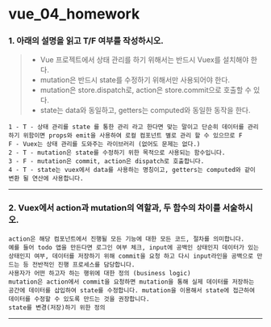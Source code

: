 # vue_04_homework





### 1. 아래의 설명을 읽고 T/F 여부를 작성하시오.

> - Vue 프로젝트에서 상태 관리를 하기 위해서는 반드시 Vuex를 설치해야 한다.
> - mutation은 반드시 state를 수정하기 위해서만 사용되어야 한다.
> - mutation은 store.dispatch로, action은 store.commit으로 호출할 수 있다.
> - state는 data와 동일하고, getters는 computed와 동일한 동작을 한다.

``` 
1 - T - 상태 관리를 state 를 통한 관리 라고 한다면 맞는 말이고 단순히 데이터를 관리하기 위함이면 props와 emit을 사용하여 로컬 컴포넌트 별로 관리 할 수 있으므로 F
F - Vuex는 상태 관리를 도와주는 라이브러리 (없어도 문제는 없다.)
2 - T - mutation은 state를 수정하기 위한 목적으로 사용되는 함수입니다.
3 - F - mutation은 commit, action은 dispatch로 호출합니다.
4 - T - state는 vuex에서 data를 사용하는 명칭이고, getters는 computed와 같이 변환 될 연산에 사용합니다.
```



___



### 2. Vuex에서 action과 mutation의 역할과, 두 함수의 차이를 서술하시오.

``` 
action은 해당 컴포넌트에서 진행될 모든 기능에 대한 모든 코드, 절차를 의미합니다. 
예를 들어 todo 앱을 만든다면 로그인 여부 체크, input에 공백인 상태인지 데이터가 있는 상태인지 여부, 데이터를 저장하기 위해 commit을 요청 하고 다시 input라인을 공백으로 만드는 등 전반적인 진행 프로세스를 담당합니다. 
사용자가 어떤 하고자 하는 행위에 대한 정의 (business logic)
mutation은 action에서 commit을 요청하면 mutation을 통해 실제 데이터를 저장하는 공간에 데이터를 삽입하여 state를 수정합니다. mutation을 이용해서 state에 접근하여 데이터를 수정할 수 있도록 만드는 것을 권장합니다. 
state를 변경(저장)하기 위한 정의
```



___

